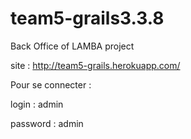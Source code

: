 # team5-grails3.3.8

Back Office of LAMBA project

site : http://team5-grails.herokuapp.com/

Pour se connecter :

login : admin

password : admin
